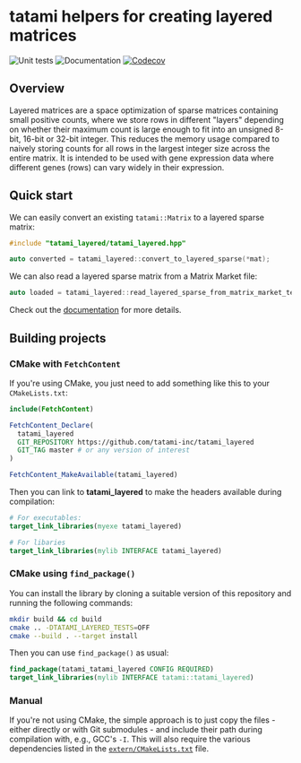 # tatami helpers for creating layered matrices

![Unit tests](https://github.com/tatami-inc/tatami_layered/actions/workflows/run-tests.yaml/badge.svg)
![Documentation](https://github.com/tatami-inc/tatami_layered/actions/workflows/doxygenate.yaml/badge.svg)
[![Codecov](https://codecov.io/gh/tatami-inc/tatami_layered/branch/master/graph/badge.svg)](https://codecov.io/gh/tatami-inc/tatami_layered)

## Overview

Layered matrices are a space optimization of sparse matrices containing small positive counts,
where we store rows in different "layers" depending on whether their maximum count is large enough to fit into an unsigned 8-bit, 16-bit or 32-bit integer.
This reduces the memory usage compared to naively storing counts for all rows in the largest integer size across the entire matrix.
It is intended to be used with gene expression data where different genes (rows) can vary widely in their expression.

## Quick start

We can easily convert an existing `tatami::Matrix` to a layered sparse matrix:

```cpp
#include "tatami_layered/tatami_layered.hpp"

auto converted = tatami_layered::convert_to_layered_sparse(*mat);
```

We can also read a layered sparse matrix from a Matrix Market file:

```cpp
auto loaded = tatami_layered::read_layered_sparse_from_matrix_market_text_file(path.c_str());
```

Check out the [documentation](https://tatami-inc.github.io/tatami_layered) for more details.

## Building projects

### CMake with `FetchContent`

If you're using CMake, you just need to add something like this to your `CMakeLists.txt`:

```cmake
include(FetchContent)

FetchContent_Declare(
  tatami_layered
  GIT_REPOSITORY https://github.com/tatami-inc/tatami_layered
  GIT_TAG master # or any version of interest 
)

FetchContent_MakeAvailable(tatami_layered)
```

Then you can link to **tatami_layered** to make the headers available during compilation:

```cmake
# For executables:
target_link_libraries(myexe tatami_layered)

# For libaries
target_link_libraries(mylib INTERFACE tatami_layered)
```

### CMake using `find_package()`

You can install the library by cloning a suitable version of this repository and running the following commands:

```sh
mkdir build && cd build
cmake .. -DTATAMI_LAYERED_TESTS=OFF
cmake --build . --target install
```

Then you can use `find_package()` as usual:

```cmake
find_package(tatami_tatami_layered CONFIG REQUIRED)
target_link_libraries(mylib INTERFACE tatami::tatami_layered)
```

### Manual

If you're not using CMake, the simple approach is to just copy the files - either directly or with Git submodules - and include their path during compilation with, e.g., GCC's `-I`.
This will also require the various dependencies listed in the [`extern/CMakeLists.txt`](extern/CMakeLists.txt) file.
